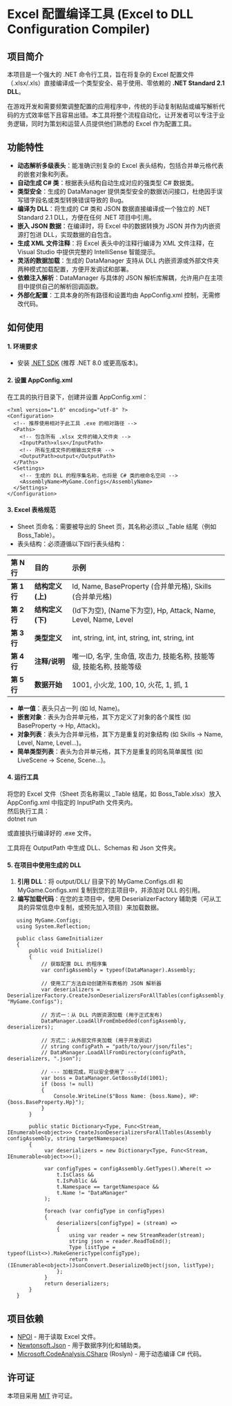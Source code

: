 # **Excel 配置编译工具 (Excel to DLL Configuration Compiler)**

## **项目简介**

本项目是一个强大的 .NET 命令行工具，旨在将复杂的 Excel 配置文件（.xlsx/.xls）直接编译成一个类型安全、易于使用、零依赖的 **.NET Standard 2.1 DLL**。

在游戏开发和需要频繁调整配置的应用程序中，传统的手动复制粘贴或编写解析代码的方式效率低下且容易出错。本工具将整个流程自动化，让开发者可以专注于业务逻辑，同时为策划和运营人员提供他们熟悉的 Excel 作为配置工具。

## **功能特性**

* **动态解析多级表头**：能准确识别复杂的 Excel 表头结构，包括合并单元格代表的嵌套对象和列表。  
* **自动生成 C\# 类**：根据表头结构自动生成对应的强类型 C\# 数据类。  
* **类型安全**：生成的 DataManager 提供类型安全的数据访问接口，杜绝因手误写错字段名或类型转换错误导致的 Bug。  
* **编译为 DLL**：将生成的 C\# 类和 JSON 数据直接编译成一个独立的 .NET Standard 2.1 DLL，方便在任何 .NET 项目中引用。  
* **嵌入 JSON 数据**：在编译时，将 Excel 中的数据转换为 JSON 并作为内嵌资源打包进 DLL，实现数据的自包含。  
* **生成 XML 文件注释**：将 Excel 表头中的注释行编译为 XML 文件注释，在 Visual Studio 中提供完整的 IntelliSense 智能提示。  
* **灵活的数据加载**：生成的 DataManager 支持从 DLL 内嵌资源或外部文件夹两种模式加载配置，方便开发调试和部署。  
* **依赖注入解析**：DataManager 与具体的 JSON 解析库解耦，允许用户在主项目中提供自己的解析回调函数。  
* **外部化配置**：工具本身的所有路径和设置均由 AppConfig.xml 控制，无需修改代码。

## **如何使用**

#### **1\. 环境要求**

* 安装 [.NET SDK](https://dotnet.microsoft.com/download) (推荐 .NET 8.0 或更高版本)。

#### **2\. 设置 AppConfig.xml**

在工具的执行目录下，创建并设置 AppConfig.xml：

```
<?xml version="1.0" encoding="utf-8" ?>  
<Configuration>  
  <!-- 推荐使用相对于此工具 .exe 的相对路径 -->  
  <Paths>  
    <!-- 包含所有 .xlsx 文件的输入文件夹 -->  
    <InputPath>xlsx</InputPath>  
    <!-- 所有生成文件的根输出文件夹 -->  
    <OutputPath>output</OutputPath>  
  </Paths>  
  <Settings>  
    <!-- 生成的 DLL 的程序集名称，也将是 C# 类的根命名空间 -->  
    <AssemblyName>MyGame.Configs</AssemblyName>  
  </Settings>  
</Configuration>

```

#### **3\. Excel 表格规范**

* Sheet 页命名：需要被导出的 Sheet 页，其名称必须以 _Table 结尾（例如 Boss_Table）。
* 表头结构：必须遵循以下四行表头结构：

| 第 N 行 | 目的 | 示例 |
| :---- | :---- | :---- |
| **第 1 行** | **结构定义 (上)** | Id, Name, BaseProperty (合并单元格), Skills (合并单元格) |
| **第 2 行** | **结构定义 (下)** | (Id下为空), (Name下为空), Hp, Attack, Name, Level, Name, Level |
| **第 3 行** | **类型定义** | int, string, int, int, string, int, string, int |
| **第 4 行** | **注释/说明** | 唯一ID, 名字, 生命值, 攻击力, 技能名称, 技能等级, 技能名称, 技能等级 |
| **第 5 行** | **数据开始** | 1001, 小火龙, 100, 10, 火花, 1, 抓, 1 |

* **单一值**：表头只占一列 (如 Id, Name)。  
* **嵌套对象**：表头为合并单元格，其下方定义了对象的各个属性 (如 BaseProperty \-\> Hp, Attack)。  
* **对象列表**：表头为合并单元格，其下方是重复的对象结构 (如 Skills \-\> Name, Level, Name, Level...)。  
* **简单类型列表**：表头为合并单元格，其下方是重复的同名简单属性 (如 LiveScene \-\> Scene, Scene...)。

#### **4\. 运行工具**

将您的 Excel 文件（Sheet 页名称需以 \_Table 结尾，如 Boss\_Table.xlsx）放入 AppConfig.xml 中指定的 InputPath 文件夹内。  
然后执行工具：  
dotnet run

或直接执行编译好的 .exe 文件。

工具将在 OutputPath 中生成 DLL、Schemas 和 Json 文件夹。

#### **5\. 在项目中使用生成的 DLL**

1. **引用 DLL**：将 output/DLL/ 目录下的 MyGame.Configs.dll 和 MyGame.Configs.xml 复制到您的主项目中，并添加对 DLL 的引用。  
2. **编写加载代码**：在您的主项目中，使用 DeserializerFactory 辅助类（可从工具的异常信息中复制，或预先加入项目）来加载数据。  
``` 
   using MyGame.Configs;  
   using System.Reflection;

   public class GameInitializer  
   {  
       public void Initialize()  
       {  
           // 获取配置 DLL 的程序集  
           var configAssembly = typeof(DataManager).Assembly;

           // 使用工厂方法自动创建所有表格的 JSON 解析器  
           var deserializers = DeserializerFactory.CreateJsonDeserializersForAllTables(configAssembly, "MyGame.Configs");

           // 方式一：从 DLL 内嵌资源加载 (用于正式发布)  
           DataManager.LoadAllFromEmbedded(configAssembly, deserializers);

           // 方式二：从外部文件夹加载 (用于开发调试)  
           // string configPath = "path/to/your/json/files";  
           // DataManager.LoadAllFromDirectory(configPath, deserializers, ".json");

           // --- 加载完成，可以安全使用了 ---  
           var boss = DataManager.GetBossById(1001);  
           if (boss != null)  
           {  
               Console.WriteLine($"Boss Name: {boss.Name}, HP: {boss.BaseProperty.Hp}");  
           }  
       }

       public static Dictionary<Type, Func<Stream, IEnumerable<object>>> CreateJsonDeserializersForAllTables(Assembly configAssembly, string targetNamespace)
       {
            var deserializers = new Dictionary<Type, Func<Stream, IEnumerable<object>>>();

            var configTypes = configAssembly.GetTypes().Where(t =>
                t.IsClass &&
                t.IsPublic &&
                t.Namespace == targetNamespace &&
                t.Name != "DataManager"
            );

            foreach (var configType in configTypes)
            {
                deserializers[configType] = (stream) =>
                {
                    using var reader = new StreamReader(stream);
                    string json = reader.ReadToEnd();
                    Type listType = typeof(List<>).MakeGenericType(configType);
                    return (IEnumerable<object>)JsonConvert.DeserializeObject(json, listType);
                };
            }
            return deserializers;
       }
   }

```
## **项目依赖**

* [NPOI](https://www.google.com/search?q=https://github.com/nissim-aj/npoi) \- 用于读取 Excel 文件。  
* [Newtonsoft.Json](https://www.newtonsoft.com/json) \- 用于数据序列化和辅助类。  
* [Microsoft.CodeAnalysis.CSharp](https://www.nuget.org/packages/Microsoft.CodeAnalysis.CSharp/) (Roslyn) \- 用于动态编译 C\# 代码。

## **许可证**

本项目采用 [MIT](https://opensource.org/licenses/MIT) 许可证。